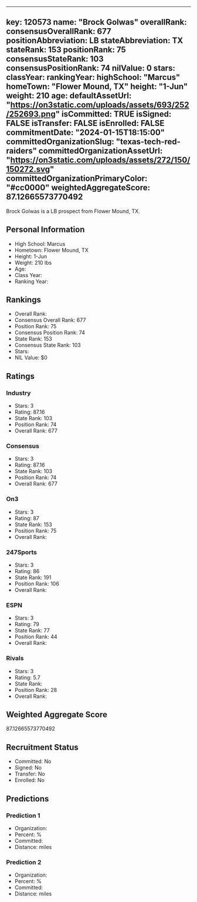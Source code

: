 ---
  key: 120573
  name: "Brock Golwas"
  overallRank: 
  consensusOverallRank: 677
  positionAbbreviation: LB
  stateAbbreviation: TX
  stateRank: 153
  positionRank: 75
  consensusStateRank: 103
  consensusPositionRank: 74
  nilValue: 0
  stars: 
  classYear: 
  rankingYear: 
  highSchool: "Marcus"
  homeTown: "Flower Mound, TX"
  height: "1-Jun"
  weight: 210
  age: 
  defaultAssetUrl: "https://on3static.com/uploads/assets/693/252/252693.png"
  isCommitted: TRUE
  isSigned: FALSE
  isTransfer: FALSE
  isEnrolled: FALSE
  commitmentDate: "2024-01-15T18:15:00"
  committedOrganizationSlug: "texas-tech-red-raiders"
  committedOrganizationAssetUrl: "https://on3static.com/uploads/assets/272/150/150272.svg"
  committedOrganizationPrimaryColor: "#cc0000"
  weightedAggregateScore: 87.12665573770492
  ---
  
  Brock Golwas is a LB prospect from Flower Mound, TX.
  
  ## Personal Information
  - High School: Marcus
  - Hometown: Flower Mound, TX
  - Height: 1-Jun
  - Weight: 210 lbs
  - Age: 
  - Class Year: 
  - Ranking Year: 
  
  ## Rankings
  - Overall Rank: 
  - Consensus Overall Rank: 677
  - Position Rank: 75
  - Consensus Position Rank: 74
  - State Rank: 153
  - Consensus State Rank: 103
  - Stars: 
  - NIL Value: $0
  
  ## Ratings
  
  ### Industry
  - Stars: 3
  - Rating: 87.16
  - State Rank: 103
  - Position Rank: 74
  - Overall Rank: 677
  
  ### Consensus
  - Stars: 3
  - Rating: 87.16
  - State Rank: 103
  - Position Rank: 74
  - Overall Rank: 677
  
  ### On3
  - Stars: 3
  - Rating: 87
  - State Rank: 153
  - Position Rank: 75
  - Overall Rank: 
  
  ### 247Sports
  - Stars: 3
  - Rating: 86
  - State Rank: 191
  - Position Rank: 106
  - Overall Rank: 
  
  ### ESPN
  - Stars: 3
  - Rating: 79
  - State Rank: 77
  - Position Rank: 44
  - Overall Rank: 
  
  ### Rivals
  - Stars: 3
  - Rating: 5.7
  - State Rank: 
  - Position Rank: 28
  - Overall Rank: 
  
  ## Weighted Aggregate Score
  87.12665573770492
  
  ## Recruitment Status
  - Committed: No
  - Signed: No
  - Transfer: No
  - Enrolled: No
  
  
  
  ## Predictions
  
  ### Prediction 1
  - Organization: 
  - Percent: %
  - Committed: 
  - Distance:  miles
  
  ### Prediction 2
  - Organization: 
  - Percent: %
  - Committed: 
  - Distance:  miles
  
